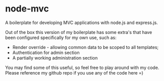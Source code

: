 node-mvc
========

A boilerplate for developing MVC applications with node.js and express.js.

Out of the box this version of my boilerplate has some extra's that have been configured specifically for my own use, such as:

* Render override - allowing common data to be scoped to all templates;
* Authentication for admin section
* A partially working administration section

You may find some of this useful, so feel free to play around with my code. Please reference my github repo if you use any of the code here =)